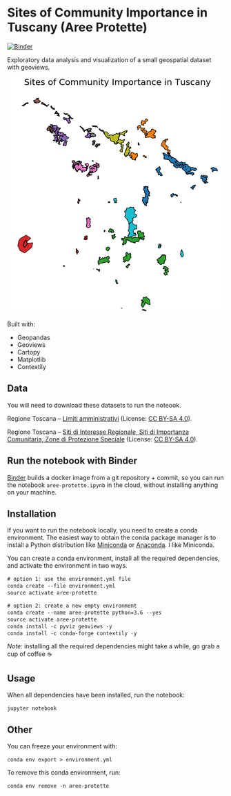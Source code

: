 # Sites of Community Importance in Tuscany (Aree Protette)

[![Binder](https://mybinder.org/badge.svg)](https://mybinder.org/v2/gh/jackdbd/aree-protette/master)

Exploratory data analysis and visualization of a small geospatial dataset with geoviews.

![An image showing the Sites of Community Importance in Tuscany, created with GeoViews](https://raw.githubusercontent.com/jackdbd/aree-protette/master/screenshots/sites-of-community-importance-in-tuscany.png "Sites of Community Importance in Tuscany.")

Built with:

- Geopandas
- Geoviews
- Cartopy
- Matplotlib
- Contextily


## Data

You will need to download these datasets to run the noteook.

Regione Toscana – [Limiti amministrativi](http://dati.toscana.it/dataset/amb-amm) (License: [CC BY-SA 4.0](https://creativecommons.org/licenses/by-sa/4.0/)).

Regione Toscana – [Siti di Interesse Regionale, Siti di Importanza Comunitaria, Zone di Protezione Speciale](http://dati.toscana.it/dataset/sir) (License: [CC BY-SA 4.0](https://creativecommons.org/licenses/by-sa/4.0/)).


## Run the notebook with Binder
[Binder](https://github.com/jupyterhub/binderhub) builds a docker image from a git repository + commit, so you can run the notebook `aree-protette.ipynb` in the cloud, without installing anything on your machine.


## Installation

If you want to run the notebook locally, you need to create a conda environment. The easiest way to obtain the conda package manager is to install a Python distribution like [Miniconda](https://conda.io/miniconda.html) or [Anaconda](https://repo.continuum.io/). I like Miniconda.

You can create a conda environment, install all the required dependencies, and activate the environment in two ways.

```shell
# option 1: use the environment.yml file
conda create --file environment.yml
source activate aree-protette
```

```shell
# option 2: create a new empty environment
conda create --name aree-protette python=3.6 --yes
source activate aree-protette
conda install -c pyviz geoviews -y
conda install -c conda-forge contextily -y
```

*Note:* installing all the required dependencies might take a while, go grab a cup of coffee :coffee:


## Usage

When all dependencies have been installed, run the notebook:

```shell
jupyter notebook
```


## Other

You can freeze your environment with:

```shell
conda env export > environment.yml
```

To remove this conda environment, run:

```shell
conda env remove -n aree-protette
```
